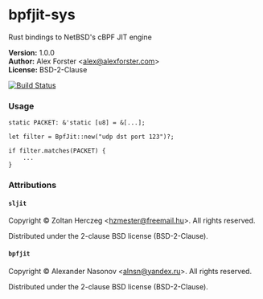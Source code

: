 # bpfjit-sys

Rust bindings to NetBSD's cBPF JIT engine

**Version:** 1.0.0<br/>
**Author:** Alex Forster \<alex@alexforster.com\><br/>
**License:** BSD-2-Clause

[![Build Status](https://travis-ci.org/alexforster/bpfjit-sys.svg?branch=master)](https://travis-ci.org/alexforster/bpfjit-sys)

### Usage

```
static PACKET: &'static [u8] = &[...];

let filter = BpfJit::new("udp dst port 123")?;

if filter.matches(PACKET) {
	...
}
```

### Attributions

#### `sljit`

Copyright © Zoltan Herczeg \<hzmester@freemail.hu\>. All rights reserved.

Distributed under the 2-clause BSD license (BSD-2-Clause).

#### `bpfjit`

Copyright © Alexander Nasonov \<alnsn@yandex.ru\>. All rights reserved.

Distributed under the 2-clause BSD license (BSD-2-Clause).
